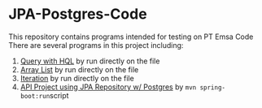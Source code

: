 # JPA-Postgres-Code
This repository contains programs intended for testing on PT Emsa Code
There are several programs in this project including:
1. [Query with HQL](https://github.com/anandabayuf/EmsaCode-Test-Program/blob/master/src/main/java/com/emsacode/testproject/HqlExample.java)
   by run directly on the file
2. [Array List](https://github.com/anandabayuf/EmsaCode-Test-Program/blob/master/src/main/java/com/emsacode/testproject/ArrayListExample.java)
   by run directly on the file
3. [Iteration](https://github.com/anandabayuf/EmsaCode-Test-Program/blob/master/src/main/java/com/emsacode/testproject/IterationExample.java)
   by run directly on the file
4. [API Project using JPA Repository w/ Postgres](https://github.com/anandabayuf/EmsaCode-Test-Program/tree/master/src/main/java/com/emsacode)
   by ```mvn spring-boot:run```script
